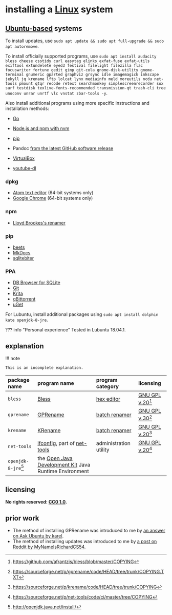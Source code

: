# installing a [Linux] system
## [Ubuntu-based] systems

To install updates, use `sudo apt update && sudo apt full-upgrade && sudo apt autoremove`.

To install officially supported programs, use `sudo apt install audacity bless cheese csstidy curl easytag elinks exfat-fuse exfat-utils exiftool extundelete eyed3 festival filelight filezilla flac focuswriter fortune gedit gimp git-cola gnome-disk-utility gnome-terminal gnumeric gparted graphviz grsync idle imagemagick inkscape jekyll jq krename lftp lolcat lynx mediainfo meld moreutils ncdu net-tools pmount qtqr recode retext searchmonkey simplescreenrecorder sox surf testdisk texlive-fonts-recommended transmission-qt trash-cli tree unoconv unrar unrtf vlc vnstat zbar-tools -y`.

Also install additional programs using more specific instructions and installation methods:

- [Go](instlGo.md)
- [Node.js and npm with nvm](inNjspv.md)
- [pip](instpip.md)

- Pandoc [from the latest GitHub software release](islGHsr.md)
- [VirtualBox](instVBx.md)
- [youtube-dl](insytdl.md)

### dpkg
- [Atom text editor](insAtom.md) (64-bit systems only)
- [Google Chrome](insGCrm.md) (64-bit systems only)

### npm
- [Lloyd Brookes's renamer](inLBrnm.md)

### pip
- [beets](insbeet.md)
- [MkDocs](insMkDc.md)
- [sqlitebiter](inqbitr.md)

### PPA
- [DB Browser for SQLite](inDBSQL.md)
- [Git](instGit.md)
- [Krita](insKrta.md)
- [qBittorrent](insqBtr.md)
- [uGet](instuGt.md)

For Lubuntu, install additional packages using `sudo apt install dolphin kate openjdk-8-jre`.

??? info "Personal experience"
    Tested in Lubuntu 18.04.1.

## explanation

!!! note
    
    This is an incomplete explanation.

| package name | program name | program category | licensing
|:-|:-|:-|:-
| `bless` | [Bless](https://github.com/afrantzis/bless) | [hex editor](https://en.wikipedia.org/wiki/Hex_editor) | [GNU GPL v.20](https://choosealicense.com/licenses/gpl-2.0/)[^insLnxS2]
| `gprename` | [GPRename](http://gprename.sourceforge.net/) | [batch renamer](https://en.wikipedia.org/wiki/Batch_renaming) | [GNU GPL v.30](https://choosealicense.com/licenses/gpl-3.0/)[^insLnxS4]
| `krename` | [KRename](https://www.krename.net/home/) | [batch renamer](https://en.wikipedia.org/wiki/Batch_renaming) |  [GNU GPL v.20](https://choosealicense.com/licenses/gpl-2.0/)[^insLnxS5]
| `net-tools` | [ifconfig](https://en.wikipedia.org/wiki/Ifconfig), part of [net-tools](https://sourceforge.net/p/net-tools/code/ci/master/tree/README) | administration utility | [GNU GPL v.20](https://choosealicense.com/licenses/gpl-2.0/)[^insLnxS3]
| `openjdk-8-jre`[^insLnxS1] | the [Open Java Development Kit](https://en.wikipedia.org/wiki/OpenJDK) Java Runtime Environment

## licensing
**No rights reserved: [CC0 1.0](https://creativecommons.org/publicdomain/zero/1.0/).**

## prior work
- The method of installing GPRename was introduced to me by [an answer on Ask Ubuntu by karel](https://askubuntu.com/questions/1030996/how-can-i-install-pyrenamer-for-bionic/1031003#1031003).
- The method of installing updates was introduced to me by [a post on Reddit by MyNameIsRichardCS54](https://www.reddit.com/r/Kubuntu/comments/99jfb5/every_new_install_of_kubuntu_1804_freezes_up_when/e4qsx0a/).

[Linux]: https://en.wikipedia.org/wiki/Linux_distribution
[Ubuntu-based]: https://en.wikipedia.org/wiki/List_of_Linux_distributions#Ubuntu-based
[^insLnxS1]: <http://openjdk.java.net/install/>
[^insLnxS2]: <https://github.com/afrantzis/bless/blob/master/COPYING>
[^insLnxS3]: <https://sourceforge.net/p/net-tools/code/ci/master/tree/COPYING>
[^insLnxS4]: <https://sourceforge.net/p/gprename/code/HEAD/tree/trunk/COPYING.TXT>
[^insLnxS5]: <https://sourceforge.net/p/krename/code/HEAD/tree/trunk/COPYING>
